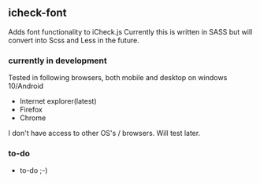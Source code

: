 ## icheck-font
Adds font functionality to iCheck.js
Currently this is written in SASS but will convert into Scss and Less in the future.

### currently in development

Tested in following browsers, both mobile and desktop on windows 10/Android
* Internet explorer(latest)
* Firefox
* Chrome

I don't have access to other OS's / browsers. Will test later.

### to-do
* to-do ;-)
